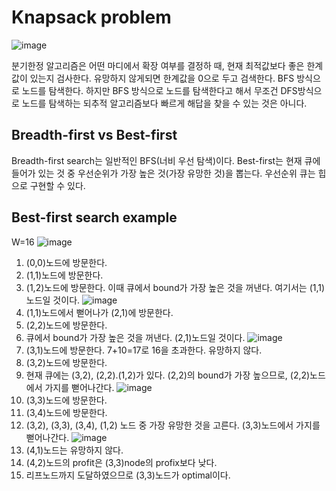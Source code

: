 # Knapsack problem
![image](https://user-images.githubusercontent.com/74875490/171388079-1ee462ce-f479-4e49-b47a-213ab4fda4d0.png)
<br>

분기한정 알고리즘은 어떤 마디에서 확장 여부를 결정하 때, 현재 최적값보다 좋은 한계값이 있는지 검사한다. 유망하지 않게되면 한계값을 0으로 두고 검색한다.
BFS 방식으로 노드를 탐색한다. 하지만 BFS 방식으로 노드를 탐색한다고 해서 무조건 DFS방식으로 노드를 탐색하는 되추적 알고리즘보다 빠르게 해답을 찾을 수 있는 것은 아니다.

## Breadth-first vs Best-first
Breadth-first search는 일반적인 BFS(너비 우선 탐색)이다. Best-first는 현재 큐에 들어가 있는 것 중 우선순위가 가장 높은 것(가장 유망한 것)을 뽑는다. 우선순위 큐는 힙으로 구현할 수 있다.

## Best-first search example
W=16
![image](https://user-images.githubusercontent.com/74875490/172008201-2c0fd878-655c-4b5d-b3a5-53f4623127ef.png)<br>
1. (0,0)노드에 방문한다.
2. (1,1)노드에 방문한다.
3. (1,2)노드에 방문한다. 이때 큐에서 bound가 가장 높은 것을 꺼낸다. 여기서는 (1,1)노드일 것이다.
![image](https://user-images.githubusercontent.com/74875490/172008558-676e1145-6089-4f20-b8fb-170fa68a19e7.png)<br>
4. (1,1)노드에서 뻗어나가 (2,1)에 방문한다.
5. (2,2)노드에 방문한다.
6. 큐에서 bound가 가장 높은 것을 꺼낸다. (2,1)노드일 것이다.
![image](https://user-images.githubusercontent.com/74875490/172008605-039fa0f6-1bc8-4d05-afb9-f9cac767ef95.png)<br>
7. (3,1)노드에 방문한다. 7+10=17로 16을 초과한다. 유망하지 않다.
8. (3,2)노드에 방문한다.
9. 현재 큐에는 (3,2), (2,2).(1,2)가 있다. (2,2)의 bound가 가장 높으므로, (2,2)노드에서 가지를 뻗어나간다.
![image](https://user-images.githubusercontent.com/74875490/172009257-fc212426-7f00-43e3-a78c-7e50afb839cb.png)<br>
10. (3,3)노드에 방문한다.
11. (3,4)노드에 방문한다. 
12. (3,2), (3,3), (3,4), (1,2) 노드 중 가장 유망한 것을 고른다. (3,3)노드에서 가지를 뻗어나간다.
![image](https://user-images.githubusercontent.com/74875490/172009782-7f7d5667-7375-450e-9b03-a4eddf97ced6.png)<br>
13. (4,1)노드는 유망하지 않다.
14. (4,2)노드의 profit은 (3,3)node의 profix보다 낮다.
15. 리프노드까지 도달하였으므로 (3,3)노드가 optimal이다.


